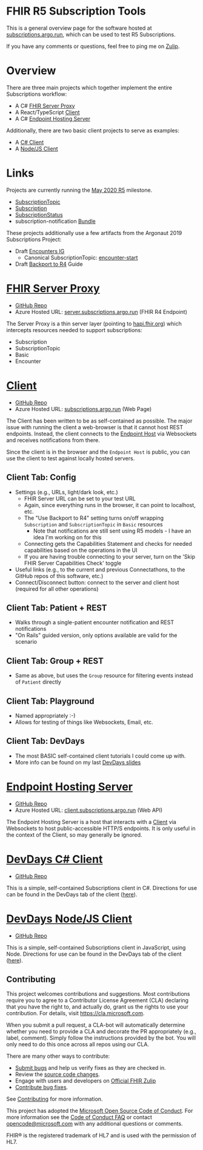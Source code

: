 # FHIR R5 Subscription Tools

This is a general overview page for the software hosted at [subscriptions.argo.run](http://subscriptions.argo.run), which can be used to test R5 Subscriptions.

If you have any comments or questions, feel free to ping me on [Zulip](https://chat.fhir.org/#narrow/pm-with/222054-gino.canessa).

# Overview

There are three main projects which together implement the entire Subscriptions workflow:
* A C# [FHIR Server Proxy](#server)
* A React/TypeScript [Client](#client)
* A C# [Endpoint Hosting Server](#endpoint-host)

Additionally, there are two basic client projects to serve as examples:
* A [C# Client](#devdays-cs)
* A [Node/JS Client](#devdays-js)

# Links

Projects are currently running the [May 2020 R5](http://hl7.org/fhir/2020May/) milestone.
* [SubscriptionTopic](http://hl7.org/fhir/2020May/subscriptiontopic.html)
* [Subscription](http://hl7.org/fhir/2020May/subscription.html)
* [SubscriptionStatus](http://hl7.org/fhir/2020May/subscriptionstatus.html)
* subscription-notification [Bundle](http://hl7.org/fhir/2020May/bundle.html#subscription-notification)

These projects additionally use a few artifacts from the Argonaut 2019 Subscriptions Project:
* Draft [Encounters IG](https://github.com/argonautproject/subscriptions/blob/master/encounters-ig.md)
  * Canonical SubscriptionTopic: [encounter-start](https://raw.githubusercontent.com/argonautproject/subscriptions/master/canonical/subscriptiontopic-encounter-start.json)
* Draft [Backport to R4](https://github.com/argonautproject/subscriptions/blob/master/backport-to-r4.md) Guide

# [FHIR Server Proxy](#server)
* [GitHub Repo](https://github.com/microsoft-healthcare-madison/argonaut-subscription-server-proxy)
* Azure Hosted URL: [server.subscriptions.argo.run](http://server.subscriptions.argo.run) (FHIR R4 Endpoint)

The Server Proxy is a thin server layer (pointing to [hapi.fhir.org](hapi.fhir.org)) which intercepts resources needed to support subscriptions:
* Subscription
* SubscriptionTopic
* Basic
* Encounter

# [Client](#client)
* [GitHub Repo](https://github.com/microsoft-healthcare-madison/argonaut-subscription-client-ui)
* Azure Hosted URL: [subscriptions.argo.run](http://subscriptions.argo.run) (Web Page)

The Client has been written to be as self-contained as possible. The major issue with running the client a web-browser is that it cannot host REST endpoints. Instead, the client connects to the [Endpoint Host](#endpoint-host) via Websockets and receives notifications from there.

Since the client is in the browser and the `Endpoint Host` is public, you can use the client to test against locally hosted servers.

## Client Tab: Config
* Settings (e.g., URLs, light/dark look, etc.)
  * FHIR Server URL can be set to your test URL
  * Again, since everything runs in the browser, it can point to localhost, etc.
  * The "Use Backport to R4" setting turns on/off wrapping `Subscription` and `SubscriptionTopic` in `Basic` resources
    * Note that notifications are still sent using R5 models - I have an idea I'm working on for this
  * Connecting gets the Capabilities Statement and checks for needed capabilities based on the operations in the UI
  * If you are having trouble connecting to your server, turn on the 'Skip FHIR Server Capabilities Check' toggle
* Useful links (e.g., to the current and previous Connectathons, to the GitHub repos of this software, etc.)
* Connect/Disconnect button: connect to the server and client host (required for all other operations)

## Client Tab: Patient + REST
* Walks through a single-patient encounter notification and REST notifications
* "On Rails" guided version, only options available are valid for the scenario

## Client Tab: Group + REST
* Same as above, but uses the `Group` resource for filtering events instead of `Patient` directly

## Client Tab: Playground
* Named appropriately  :-)
* Allows for testing of things like Websockets, Email, etc.

## Client Tab: DevDays
* The most BASIC self-contained client tutorials I could come up with.
* More info can be found on my last [DevDays slides](https://aka.ms/devdays-gino)


# [Endpoint Hosting Server](#endpoint-host)
* [GitHub Repo](https://github.com/microsoft-healthcare-madison/argonaut-subscription-client)
* Azure Hosted URL: [client.subscriptions.argo.run](http://client.subscriptions.argo.run) (Web API)

The Endpoint Hosting Server is a host that interacts with a [Client](#client) via Websockets to host public-accessible HTTP/S endpoints. It is only useful in the context of the Client, so may generally be ignored.

# [DevDays C# Client](#devdays-cs)
* [GitHub Repo](https://github.com/microsoft-healthcare-madison/devdays-2019-subscription-cs)

This is a simple, self-contained Subscriptions client in C#.  Directions for use can be found in the DevDays tab of the client ([here](https://subscriptions.argo.run)).


# [DevDays Node/JS Client](#devdays-js)
* [GitHub Repo](https://github.com/microsoft-healthcare-madison/devdays-2019-subscription-node)

This is a simple, self-contained Subscriptions client in JavaScript, using Node.  Directions for use can be found in the DevDays tab of the client ([here](https://subscriptions.argo.run)).

## Contributing
This project welcomes contributions and suggestions.  Most contributions require you to agree to a
Contributor License Agreement (CLA) declaring that you have the right to, and actually do, grant us
the rights to use your contribution. For details, visit https://cla.microsoft.com.

When you submit a pull request, a CLA-bot will automatically determine whether you need to provide
a CLA and decorate the PR appropriately (e.g., label, comment). Simply follow the instructions
provided by the bot. You will only need to do this once across all repos using our CLA.

There are many other ways to contribute:
* [Submit bugs](https://github.com/argonaut-subscription-info/issues) and help us verify fixes as they are checked in.
* Review the [source code changes](https://github.com/argonaut-subscription-info/pulls).
* Engage with users and developers on [Official FHIR Zulip](https://chat.fhir.org/)
* [Contribute bug fixes](CONTRIBUTING.md).

See [Contributing](CONTRIBUTING.md) for more information.

This project has adopted the [Microsoft Open Source Code of Conduct](https://opensource.microsoft.com/codeofconduct/).
For more information see the [Code of Conduct FAQ](https://opensource.microsoft.com/codeofconduct/faq/) or
contact [opencode@microsoft.com](mailto:opencode@microsoft.com) with any additional questions or comments.

FHIR&reg; is the registered trademark of HL7 and is used with the permission of HL7. 